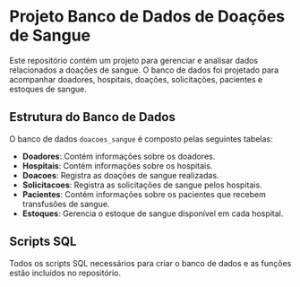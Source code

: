 # Projeto Banco de Dados de Doações de Sangue

Este repositório contém um projeto para gerenciar e analisar dados relacionados a doações de sangue. O banco de dados foi projetado para acompanhar doadores, hospitais, doações, solicitações, pacientes e estoques de sangue.

## Estrutura do Banco de Dados

O banco de dados `doacoes_sangue` é composto pelas seguintes tabelas:

- **Doadores**: Contém informações sobre os doadores.
- **Hospitais**: Contém informações sobre os hospitais.
- **Doacoes**: Registra as doações de sangue realizadas.
- **Solicitacoes**: Registra as solicitações de sangue pelos hospitais.
- **Pacientes**: Contém informações sobre os pacientes que recebem transfusões de sangue.
- **Estoques**: Gerencia o estoque de sangue disponível em cada hospital.

## Scripts SQL

Todos os scripts SQL necessários para criar o banco de dados e as funções estão incluídos no repositório.
